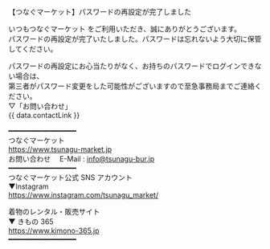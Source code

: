 【つなぐマーケット】パスワードの再設定が完了しました

いつもつなぐマーケット をご利用いただき、誠にありがとうございます。<br/>
パスワードの再設定が完了いたしました。パスワードは忘れないよう大切に保管してください。 <br/>

パスワードの再設定にお心当たりがなく、お持ちのパスワードでログインできない場合は、 <br/>
第三者がパスワード変更をした可能性がございますので至急事務局までご連絡ください。<br/>
▽「お問い合わせ」<br/>
{{ data.contactLink }}

━━━━━━━━━━━━━━━━ <br/>
つなぐマーケット <br/>
https://www.tsunagu-market.jp <br/>
お問い合わせ　 E-Mail : info@tsunagu-bur.jp <br/>
━━━━━━━━━━━━━━━━ <br/>
つなぐマーケット公式 SNS アカウント <br/>
▼Instagram <br/>
https://www.instagram.com/tsunagu_market/ <br/>

着物のレンタル・販売サイト <br/>
▼ きもの 365 <br/>
https://www.kimono-365.jp <br/>
━━━━━━━━━━━━━━━━
